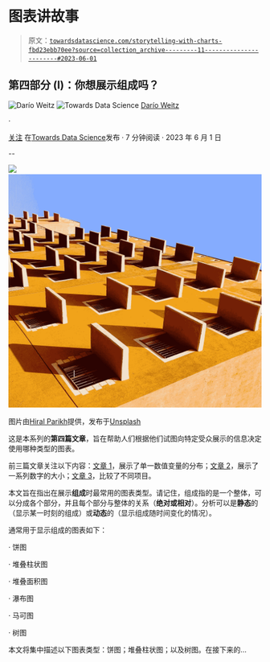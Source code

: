 # 图表讲故事

> 原文：[`towardsdatascience.com/storytelling-with-charts-fbd23ebb70ee?source=collection_archive---------11-----------------------#2023-06-01`](https://towardsdatascience.com/storytelling-with-charts-fbd23ebb70ee?source=collection_archive---------11-----------------------#2023-06-01)

## 第四部分 (I)：你想展示组成吗？

![Darío Weitz](https://medium.com/@dar.wtz?source=post_page-----fbd23ebb70ee--------------------------------) ![Towards Data Science](https://towardsdatascience.com/?source=post_page-----fbd23ebb70ee--------------------------------) [Darío Weitz](https://medium.com/@dar.wtz?source=post_page-----fbd23ebb70ee--------------------------------)

·

[关注](https://medium.com/m/signin?actionUrl=https%3A%2F%2Fmedium.com%2F_%2Fsubscribe%2Fuser%2F7fb26b001728&operation=register&redirect=https%3A%2F%2Ftowardsdatascience.com%2Fstorytelling-with-charts-fbd23ebb70ee&user=Dar%C3%ADo+Weitz&userId=7fb26b001728&source=post_page-7fb26b001728----fbd23ebb70ee---------------------post_header-----------) 在[Towards Data Science](https://towardsdatascience.com/?source=post_page-----fbd23ebb70ee--------------------------------)发布 · 7 分钟阅读 · 2023 年 6 月 1 日

--

![](https://medium.com/m/signin?actionUrl=https%3A%2F%2Fmedium.com%2F_%2Fbookmark%2Fp%2Ffbd23ebb70ee&operation=register&redirect=https%3A%2F%2Ftowardsdatascience.com%2Fstorytelling-with-charts-fbd23ebb70ee&source=-----fbd23ebb70ee---------------------bookmark_footer-----------) ![](img/7e1fa8f5fdac66c4700d609cc86e876c.png)

图片由[Hiral Parikh](https://unsplash.com/@hiral_parikh98?utm_source=medium&utm_medium=referral)提供，发布于[Unsplash](https://unsplash.com/?utm_source=medium&utm_medium=referral)

这是本系列的**第四篇文章**，旨在帮助人们根据他们试图向特定受众展示的信息决定使用哪种类型的图表。

前三篇文章关注以下内容：[文章 1](https://medium.com/towards-data-science/storytelling-with-charts-23dd41096721)，展示了单一数值变量的分布；[文章 2](https://medium.com/towards-data-science/storytelling-with-charts-dae59034f60)，展示了一系列数字的大小；[文章 3](https://medium.com/towards-data-science/storytelling-with-charts-c59c52c49871)，比较了不同项目。

本文旨在指出在展示**组成**时最常用的图表类型。请记住，组成指的是一个整体，可以分成各个部分，并且每个部分与整体的关系（**绝对或相对**）。分析可以是**静态**的（显示某一时刻的组成）或**动态**的（显示组成随时间变化的情况）。

通常用于显示组成的图表如下：

· 饼图

· 堆叠柱状图

· 堆叠面积图

· 瀑布图

· 马可图

· 树图

本文将集中描述以下图表类型：饼图；堆叠柱状图；以及树图。在接下来的…
